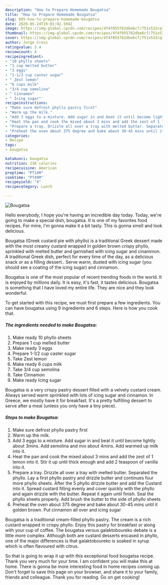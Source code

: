 ```yaml
---
description: "How to Prepare Homemade Bougatsa"
title: "How to Prepare Homemade Bougatsa"
slug: 605-how-to-prepare-homemade-bougatsa
date: 2020-05-24T19:01:02.594Z
image: https://img-global.cpcdn.com/recipes/4f4f055762dbe6cf/751x532cq70/bougatsa-recipe-main-photo.jpg
thumbnail: https://img-global.cpcdn.com/recipes/4f4f055762dbe6cf/751x532cq70/bougatsa-recipe-main-photo.jpg
cover: https://img-global.cpcdn.com/recipes/4f4f055762dbe6cf/751x532cq70/bougatsa-recipe-main-photo.jpg
author: Jorge Cross
ratingvalue: 3.4
reviewcount: 4
recipeingredient:
- "10 phyllo sheets"
- "1 cup melted butter"
- "3 eggs"
- "1-1/2 cup caster sugar"
- " Zest lemon"
- "6 cups milk"
- "3/4 cup semolina"
- " Cinnamon"
- " Icing sugar"
recipeinstructions:
- "Make sure defrost phyllo pastry first"
- "Warm up the milk."
- "Add 3 eggs to a mixture. Add sugar in and beat it until become lightly about 3mins. Add semolina and mix about 4mins. Add warmed up milk into it."
- "Heat the pan and cook the mixed about 3 mins and add the zest of 1 lemon into it. Stir it up until thick enough and add 2 teaspoon of vanilla into it."
- "Prepare a tray. Drizzle all over a tray with melted butter. Separated the phyllo. Lay a first phyllo pastry and drizzle butter and continues four more phyllo sheets. After the 5 phyllo drizzle butter and add the Custard into it. Spread custard filling evenly and cover quickly with the phyllo and again drizzle with the butter. Repeat it again until finish. Seal the phyllo sheets properly. Add brush the butter to the side of phyllo sheets"
- "Preheat the oven about 375 degree and bake about 30-45 mins until it golden brown. Put cinnamon all over and icing sugar"
categories:
- Recipe
tags:
- bougatsa

katakunci: bougatsa 
nutrition: 238 calories
recipecuisine: American
preptime: "PT14M"
cooktime: "PT49M"
recipeyield: "4"
recipecategory: Lunch

---
```



![Bougatsa](https://img-global.cpcdn.com/recipes/4f4f055762dbe6cf/751x532cq70/bougatsa-recipe-main-photo.jpg)

Hello everybody, I hope you're having an incredible day today. Today, we're going to make a special dish, bougatsa. It is one of my favorites food recipes. For mine, I'm gonna make it a bit tasty. This is gonna smell and look delicious.

Bougatsa (Greek custard pie with phyllo) is a traditional Greek dessert made with the most creamy custard wrapped in golden brown crispy phyllo, sprinkled with melted butter and garnished with icing sugar and cinammon. A traditional Greek dish, perfect for every time of the day, as a delicious snack or as a filling dessert.. Serve warm, dusted with icing sugar (you should see a coating of the icing sugar) and cinnamon.

Bougatsa is one of the most popular of recent trending foods in the world. It is enjoyed by millions daily. It is easy, it's fast, it tastes delicious. Bougatsa is something that I have loved my entire life. They are nice and they look wonderful.


To get started with this recipe, we must first prepare a few ingredients. You can have bougatsa using 9 ingredients and 6 steps. Here is how you cook that.

<!--inarticleads1-->

##### The ingredients needed to make Bougatsa:

1. Make ready 10 phyllo sheets
1. Prepare 1 cup melted butter
1. Make ready 3 eggs
1. Prepare 1-1/2 cup caster sugar
1. Take  Zest lemon
1. Make ready 6 cups milk
1. Take 3/4 cup semolina
1. Take  Cinnamon
1. Make ready  Icing sugar


Bougatsa is a very crispy pastry dessert filled with a velvety custard cream. Always served warm sprinkled with lots of icing sugar and cinnamon. In Greece, we mostly have it for breakfast. It&#39;s a pretty fulfilling dessert to serve after a meal (unless you only have a tiny piece). 

<!--inarticleads2-->

##### Steps to make Bougatsa:

1. Make sure defrost phyllo pastry first
1. Warm up the milk.
1. Add 3 eggs to a mixture. Add sugar in and beat it until become lightly about 3mins. Add semolina and mix about 4mins. Add warmed up milk into it.
1. Heat the pan and cook the mixed about 3 mins and add the zest of 1 lemon into it. Stir it up until thick enough and add 2 teaspoon of vanilla into it.
1. Prepare a tray. Drizzle all over a tray with melted butter. Separated the phyllo. Lay a first phyllo pastry and drizzle butter and continues four more phyllo sheets. After the 5 phyllo drizzle butter and add the Custard into it. Spread custard filling evenly and cover quickly with the phyllo and again drizzle with the butter. Repeat it again until finish. Seal the phyllo sheets properly. Add brush the butter to the side of phyllo sheets
1. Preheat the oven about 375 degree and bake about 30-45 mins until it golden brown. Put cinnamon all over and icing sugar


Bougatsa is a traditional cream-filled phyllo pastry. The cream is a rich custard wrapped in crispy phyllo. Enjoy this pastry for breakfast or along with your cup of coffee. The bougatsa versus galaktoboureko debate is a little more complex. Although both are custard desserts encased in phyllo, one of the major differences is that galaktoboureko is soaked in syrup which is often flavoured with citrus. 

So that is going to wrap it up with this exceptional food bougatsa recipe. Thank you very much for your time. I am confident you will make this at home. There is gonna be more interesting food in home recipes coming up. Don't forget to save this page on your browser, and share it to your family, friends and colleague. Thank you for reading. Go on get cooking!
